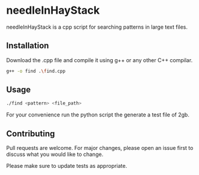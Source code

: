 # needleInHayStack

needleInHayStack is a cpp script for searching patterns in large text files.

## Installation

Download the .cpp file and compile it using g++ or any other C++ compilar.


```bash
g++ -o find .\find.cpp
```

## Usage

```bash
./find <pattern> <file_path>
```
For your convenience run the python script the generate a test file of 2gb.

## Contributing
Pull requests are welcome. For major changes, please open an issue first to discuss what you would like to change.

Please make sure to update tests as appropriate.
